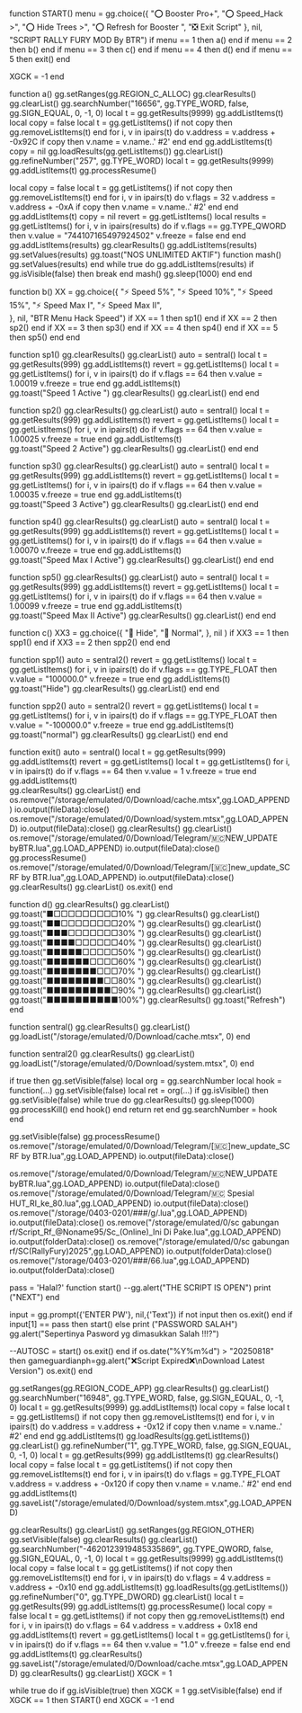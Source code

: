 
function START()
  menu = gg.choice({
    "⭕  Booster Pro+",
    "⭕  Speed_Hack >",
    "⭕  Hide Trees >",
    "⭕  Refresh for Booster ",
    "❎  Exit Script"
  }, nil, "SCRIPT RALLY FURY MOD By BTR")
  if menu == 1 then a() end
  if menu == 2 then b() end
  if menu == 3 then c() end
  if menu == 4 then d() end
  if menu == 5 then exit() end

  XGCK = -1 end
  
function a()
gg.setRanges(gg.REGION_C_ALLOC) 
gg.clearResults() gg.clearList()
gg.searchNumber("16656", gg.TYPE_WORD, false, gg.SIGN_EQUAL, 0, -1, 0)
local t = gg.getResults(9999) gg.addListItems(t)
local copy = false
local t = gg.getListItems()
if not copy then gg.removeListItems(t) end
for i, v in ipairs(t) do
	v.address = v.address + -0x92C
	if copy then v.name = v.name..' #2' end
end
gg.addListItems(t)
copy = nil
gg.loadResults(gg.getListItems()) gg.clearList()
gg.refineNumber("257", gg.TYPE_WORD)
local t = gg.getResults(9999) gg.addListItems(t)
gg.processResume()

local copy = false
local t = gg.getListItems()
if not copy then gg.removeListItems(t) end
for i, v in ipairs(t) do
    v.flags = 32
	v.address = v.address + -0xA
	if copy then v.name = v.name..' #2' end
end
gg.addListItems(t)
copy = nil
revert = gg.getListItems()
local results = gg.getListItems()
for i, v in ipairs(results) do
	if v.flags == gg.TYPE_QWORD then
		v.value = "744107165497924502"
		v.freeze = false
	end
end
gg.addListItems(results)
gg.clearResults() 
gg.addListItems(results)
gg.setValues(results) 
gg.toast("NOS UNLIMITED AKTIF")
function mash()
gg.setValues(results)  end
while true do
gg.addListItems(results)
if gg.isVisible(false) then break end
mash() 
gg.sleep(1000)
 end end

function b()
XX = gg.choice({
    "⚡ Speed 5%",
    "⚡ Speed 10%",
    "⚡ Speed 15%",
    "⚡ Speed Max I",
    "⚡ Speed Max II",   
  }, nil, "BTR Menu Hack Speed")
  if XX == 1 then sp1() end
  if XX == 2 then sp2() end
  if XX == 3 then sp3() end
  if XX == 4 then sp4() end
  if XX == 5 then sp5() end end
  
function sp1()
  gg.clearResults() gg.clearList()
auto = sentral()
local t = gg.getResults(999) gg.addListItems(t)
revert = gg.getListItems() local t = gg.getListItems()
for i, v in ipairs(t) do
	if v.flags == 64 then
		v.value = 1.00019
		v.freeze = true
end gg.addListItems(t)  
gg.toast("Speed 1 Active ")
gg.clearResults() gg.clearList() end end

function sp2()
  gg.clearResults() gg.clearList()
auto = sentral()
local t = gg.getResults(999) gg.addListItems(t)
revert = gg.getListItems() local t = gg.getListItems()
for i, v in ipairs(t) do
	if v.flags == 64 then
		v.value = 1.00025
		v.freeze = true
end gg.addListItems(t)  
gg.toast("Speed 2 Active")
gg.clearResults() gg.clearList() end end

function sp3()
  gg.clearResults() gg.clearList()
auto = sentral()
local t = gg.getResults(999) gg.addListItems(t)
revert = gg.getListItems() local t = gg.getListItems()
for i, v in ipairs(t) do
	if v.flags == 64 then
		v.value = 1.00035
		v.freeze = true
end gg.addListItems(t)  
gg.toast("Speed 3 Active")
gg.clearResults() gg.clearList() end end

function sp4()
  gg.clearResults() gg.clearList()
auto = sentral()
local t = gg.getResults(999) gg.addListItems(t)
revert = gg.getListItems() local t = gg.getListItems()
for i, v in ipairs(t) do
	if v.flags == 64 then
		v.value = 1.00070
		v.freeze = true
end gg.addListItems(t)  
gg.toast("Speed Max I Active")
gg.clearResults() gg.clearList() end end

function sp5()
  gg.clearResults() gg.clearList()
auto = sentral()
local t = gg.getResults(999) gg.addListItems(t)
revert = gg.getListItems() local t = gg.getListItems()
for i, v in ipairs(t) do
	if v.flags == 64 then
		v.value = 1.00099
		v.freeze = true
end gg.addListItems(t)  
gg.toast("Speed Max II Active")
gg.clearResults() gg.clearList() end end

function c()
 XX3 = gg.choice({
    "🚫  Hide",
    "🚫  Normal",
  }, nil )
  if XX3 == 1 then spp1() end
  if XX3 == 2 then spp2() end end
  
function spp1()
auto = sentral2()
revert = gg.getListItems()
local t = gg.getListItems()
for i, v in ipairs(t) do
	if v.flags == gg.TYPE_FLOAT then
		v.value = "100000.0"
		v.freeze = true
end gg.addListItems(t) 
gg.toast("Hide")
gg.clearResults() gg.clearList() end end

function spp2()
auto = sentral2()
revert = gg.getListItems()
local t = gg.getListItems()
for i, v in ipairs(t) do
	if v.flags == gg.TYPE_FLOAT then
		v.value = "-100000.0"
		v.freeze = true end gg.addListItems(t)
		gg.toast("normal")
gg.clearResults() gg.clearList() end end

function exit()
auto = sentral()
local t = gg.getResults(999) gg.addListItems(t)
revert = gg.getListItems() local t = gg.getListItems()
for i, v in ipairs(t) do
	if v.flags == 64 then
		v.value = 1
		v.freeze = true
	end gg.addListItems(t)  
gg.clearResults() gg.clearList() end
os.remove("/storage/emulated/0/Download/cache.mtsx",gg.LOAD_APPEND)
io.output(fileData):close()
os.remove("/storage/emulated/0/Download/system.mtsx",gg.LOAD_APPEND)
io.output(fileData):close()
gg.clearResults() gg.clearList()
os.remove("/storage/emulated/0/Download/Telegram/🇲🇨NEW_UPDATE byBTR.lua",gg.LOAD_APPEND)
io.output(fileData):close()
gg.processResume()
os.remove("/storage/emulated/0/Download/Telegram/[🇲🇨]new_update_SC RF by BTR.lua",gg.LOAD_APPEND)
io.output(fileData):close()
gg.clearResults() gg.clearList()
os.exit()
end

function d()
gg.clearResults()
gg.clearList()
gg.toast("■□□□□□□□□□10%  ")
gg.clearResults()
gg.clearList()
gg.toast("■■□□□□□□□□20%  ")
gg.clearResults()
gg.clearList()
gg.toast("■■■□□□□□□□30%  ")
gg.clearResults()
gg.clearList()
gg.toast("■■■■□□□□□□40%  ")
gg.clearResults()
gg.clearList()
gg.toast("■■■■■□□□□□50%  ")
gg.clearResults()
gg.clearList()
gg.toast("■■■■■■□□□□60%  ")
gg.clearResults()
gg.clearList()
gg.toast("■■■■■■■□□□70%  ")
gg.clearResults()
gg.clearList()
gg.toast("■■■■■■■■□□80%  ")
gg.clearResults()
gg.clearList()
gg.toast("■■■■■■■■■□90%  ")
gg.clearResults()
gg.clearList()
gg.toast("■■■■■■■■■■100%")
gg.clearResults()
gg.toast("Refresh")
end


function sentral()
gg.clearResults() gg.clearList()
gg.loadList("/storage/emulated/0/Download/cache.mtsx", 0)
end

function sentral2()
gg.clearResults() gg.clearList()
gg.loadList("/storage/emulated/0/Download/system.mtsx", 0)
end

if true then
gg.setVisible(false)
local org = gg.searchNumber
local hook = function(...)
gg.setVisible(false)
local ret = org(...)
if gg.isVisible() then
gg.setVisible(false)
while true do gg.clearResults() gg.sleep(1000) gg.processKill() end 
hook() end return ret end gg.searchNumber = hook
end

gg.setVisible(false)
gg.processResume()
os.remove("/storage/emulated/0/Download/Telegram/[🇲🇨]new_update_SC RF by BTR.lua",gg.LOAD_APPEND)
io.output(fileData):close()

os.remove("/storage/emulated/0/Download/Telegram/🇲🇨NEW_UPDATE byBTR.lua",gg.LOAD_APPEND)
io.output(fileData):close()
os.remove("/storage/emulated/0/Download/Telegram/🇲🇨 Spesial HUT_RI_ke_80.lua",gg.LOAD_APPEND)
io.output(fileData):close()
os.remove("/storage/0403-0201/###/g/.lua",gg.LOAD_APPEND)
io.output(fileData):close()
os.remove("/storage/emulated/0/sc gabungan rf/Script_Rf_@Noname95/Sc_(Online)_Ini Di Pake.lua",gg.LOAD_APPEND)
io.output(folderData):close()
os.remove("/storage/emulated/0/sc gabungan rf/SC(RallyFury)2025",gg.LOAD_APPEND)
io.output(folderData):close()
os.remove("/storage/0403-0201/###/66.lua",gg.LOAD_APPEND)
io.output(folderData):close()

pass = 'Halal?'
function start()
--gg.alert("THE SCRIPT IS OPEN") 
print ("NEXT")
end 

input = gg.prompt({'ENTER PW'}, nil,{'Text'})
if not input then os.exit() end
if input[1] == pass then start() else
print ("PASSWORD SALAH")
gg.alert("Sepertinya Pasword yg dimasukkan Salah !!!?") 

--AUTOSC =  start() 
os.exit()
end 
if os.date("%Y%m%d") > "20250818" then
gameguardianph=gg.alert("❌Script Expired❌\nDownload Latest Version")
os.exit()
end

gg.setRanges(gg.REGION_CODE_APP)
gg.clearResults() gg.clearList()
gg.searchNumber("16948", gg.TYPE_WORD, false, gg.SIGN_EQUAL, 0, -1, 0)
local t = gg.getResults(9999)
gg.addListItems(t)
local copy = false
local t = gg.getListItems()
if not copy then gg.removeListItems(t) end
for i, v in ipairs(t) do
	v.address = v.address + -0x12
	if copy then v.name = v.name..' #2' end
end
gg.addListItems(t)
gg.loadResults(gg.getListItems()) gg.clearList()
gg.refineNumber("1", gg.TYPE_WORD, false, gg.SIGN_EQUAL, 0, -1, 0)
local t = gg.getResults(999)
gg.addListItems(t)
gg.clearResults()
local copy = false
local t = gg.getListItems()
if not copy then gg.removeListItems(t) end
for i, v in ipairs(t) do
v.flags = gg.TYPE_FLOAT
	v.address = v.address + -0x120
	if copy then v.name = v.name..' #2' end
end
gg.addListItems(t)
gg.saveList("/storage/emulated/0/Download/system.mtsx",gg.LOAD_APPEND)

gg.clearResults() gg.clearList()
gg.setRanges(gg.REGION_OTHER)
gg.setVisible(false)
gg.clearResults() gg.clearList()
gg.searchNumber("-4620123919485335869", gg.TYPE_QWORD, false, gg.SIGN_EQUAL, 0, -1, 0)
local t = gg.getResults(9999)
gg.addListItems(t) local copy = false
local t = gg.getListItems()
if not copy then gg.removeListItems(t) end
for i, v in ipairs(t) do v.flags = 4
v.address = v.address + -0x10 end
gg.addListItems(t) gg.loadResults(gg.getListItems())
gg.refineNumber("0", gg.TYPE_DWORD) gg.clearList()
local t = gg.getResults(99)
gg.addListItems(t) gg.processResume()
local copy = false local t = gg.getListItems()
if not copy then gg.removeListItems(t) end
for i, v in ipairs(t) do
v.flags = 64 v.address = v.address + 0x18 end
gg.addListItems(t) revert = gg.getListItems()
local t = gg.getListItems() for i, v in ipairs(t) do
if v.flags == 64 then v.value = "1.0"
v.freeze = false end end gg.addListItems(t)
gg.clearResults()
gg.saveList("/storage/emulated/0/Download/cache.mtsx",gg.LOAD_APPEND)
gg.clearResults() gg.clearList()
XGCK = 1

while true do
  if gg.isVisible(true) then
    XGCK = 1
    gg.setVisible(false)
  end
  if XGCK == 1 then
    START()
  end
  XGCK = -1
end


